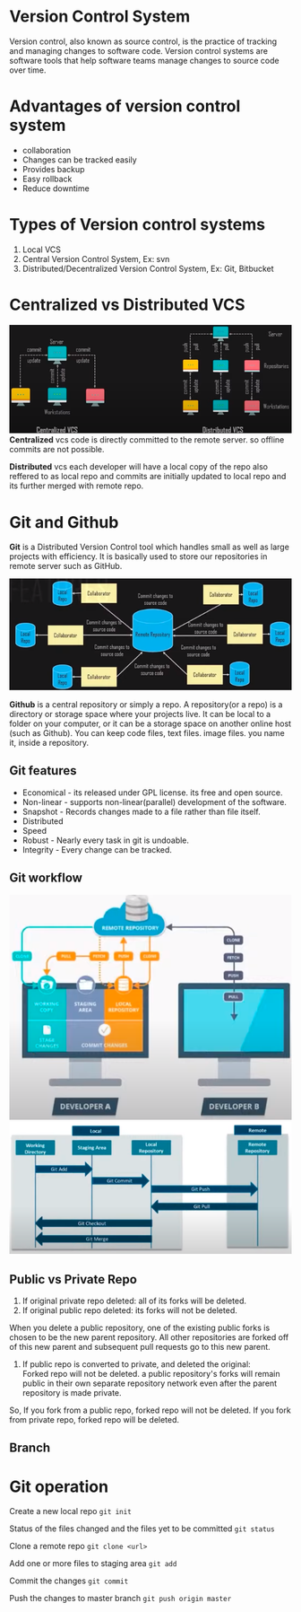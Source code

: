 # Version Control System
Version control, also known as source control, is the practice of tracking and managing changes to software code. 
Version control systems are software tools that help software teams manage changes to source code over time.

# Advantages of version control system
- collaboration
- Changes can be tracked easily
- Provides backup
- Easy rollback
- Reduce downtime

# Types of Version control systems
1. Local VCS
2. Central Version Control System, Ex: svn
3. Distributed/Decentralized Version Control System, Ex: Git, Bitbucket

# Centralized vs Distributed VCS
![](Pasted%20image%2020220508125457.png)
**Centralized**  vcs code is directly committed to the remote server.
so offline commits are not possible.

**Distributed** vcs each developer will have a local copy of the repo also reffered to as local repo and commits are initially updated to local repo and its further merged with remote repo.

# Git and Github
**Git** is a Distributed Version Control tool which handles small as well as large projects with efficiency. It is basically used to store our repositories in remote server such as GitHub.

![](Pasted%20image%2020220508130145.png)


**Github** is a central repository or simply a repo.
A repository(or a repo) is a directory or storage space where your projects live. It can be local to a folder on your computer, or it can be a storage space on another online host (such as Github). You can keep code files, text files. image files. you name it, inside a repository.

## Git features
- Economical - its released under GPL license. its free and open source.
- Non-linear - supports non-linear(parallel) development of the software.
- Snapshot - Records changes made to a file rather than file itself.
- Distributed 
- Speed
- Robust - Nearly every task in git is undoable.
- Integrity - Every change can be tracked.

## Git workflow
![](Pasted%20image%2020220508131107.png)
![](Pasted%20image%2020220508131325.png)


## Public vs Private Repo

1.  If original private repo deleted:  all of its forks will be deleted.
2.  If original public repo deleted:  its forks will not be deleted.

When you delete a public repository, one of the existing public forks is chosen to be the new parent repository. All other repositories are forked off of this new parent and subsequent pull requests go to this new parent.

1.  If public repo is converted to private, and deleted the original:  
    Forked repo will not be deleted. a public repository's forks will remain public in their own separate repository network even after the parent repository is made private.

So, If you fork from a public repo, forked repo will not be deleted. If you fork from private repo, forked repo will be deleted.

## Branch

# Git operation
Create a new local repo
`git init`

Status of the files changed and the files yet to be committed
`git status`

Clone a remote repo
`git clone <url>`

Add one or more files to staging area
`git add`

Commit the changes
`git commit`

Push the changes to master branch
`git push origin master`
